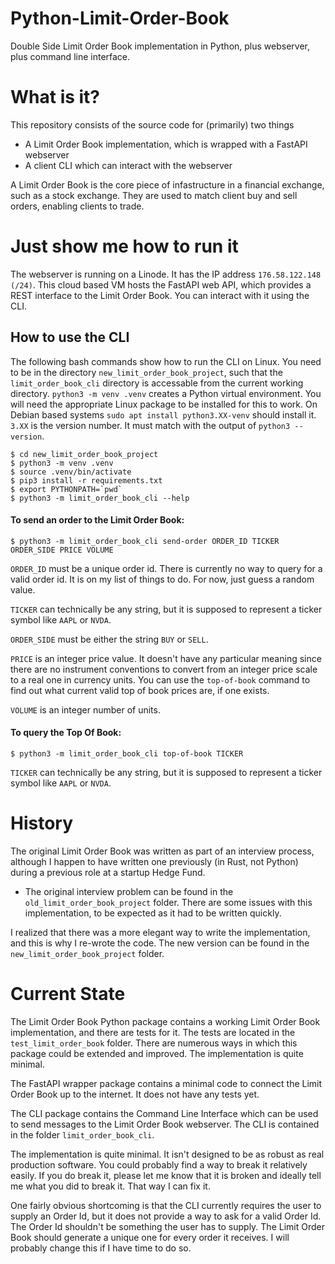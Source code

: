 # Python-Limit-Order-Book

Double Side Limit Order Book implementation in Python, plus webserver, plus command line interface.

# What is it?

This repository consists of the source code for (primarily) two things

- A Limit Order Book implementation, which is wrapped with a FastAPI webserver
- A client CLI which can interact with the webserver

A Limit Order Book is the core piece of infastructure in a financial exchange, such as a stock exchange. They are used to match client buy and sell orders, enabling clients to trade.

# Just show me how to run it

The webserver is running on a Linode. It has the IP address `176.58.122.148 (/24)`. This cloud based VM hosts the FastAPI web API, which provides a REST interface to the Limit Order Book. You can interact with it using the CLI.

## How to use the CLI

The following bash commands show how to run the CLI on Linux. You need to be in the directory `new_limit_order_book_project`, such that the `limit_order_book_cli` directory is accessable from the current working directory. `python3 -m venv .venv` creates a Python virtual environment. You will need the appropriate Linux package to be installed for this to work. On Debian based systems `sudo apt install python3.XX-venv` should install it. `3.XX` is the version number. It must match with the output of `python3 --version`.

```
$ cd new_limit_order_book_project
$ python3 -m venv .venv
$ source .venv/bin/activate
$ pip3 install -r requirements.txt
$ export PYTHONPATH=`pwd`
$ python3 -m limit_order_book_cli --help
```

#### To send an order to the Limit Order Book:

```
$ python3 -m limit_order_book_cli send-order ORDER_ID TICKER ORDER_SIDE PRICE VOLUME
```

`ORDER_ID` must be a unique order id. There is currently no way to query for a valid order id. It is on my list of things to do. For now, just guess a random value.

`TICKER` can technically be any string, but it is supposed to represent a ticker symbol like `AAPL` or `NVDA`.

`ORDER_SIDE` must be either the string `BUY` or `SELL`.

`PRICE` is an integer price value. It doesn't have any particular meaning since there are no instrument conventions to convert from an integer price scale to a real one in currency units. You can use the `top-of-book` command to find out what current valid top of book prices are, if one exists.

`VOLUME` is an integer number of units.

#### To query the Top Of Book:

```
$ python3 -m limit_order_book_cli top-of-book TICKER
```

`TICKER` can technically be any string, but it is supposed to represent a ticker symbol like `AAPL` or `NVDA`.


# History

The original Limit Order Book was written as part of an interview process, although I happen to have written one previously (in Rust, not Python) during a previous role at a startup Hedge Fund.

- The original interview problem can be found in the `old_limit_order_book_project` folder. There are some issues with this implementation, to be expected as it had to be written quickly.

I realized that there was a more elegant way to write the implementation, and this is why I re-wrote the code. The new version can be found in the `new_limit_order_book_project` folder.

# Current State

The Limit Order Book Python package contains a working Limit Order Book implementation, and there are tests for it. The tests are located in the `test_limit_order_book` folder. There are numerous ways in which this package could be extended and improved. The implementation is quite minimal.

The FastAPI wrapper package contains a minimal code to connect the Limit Order Book up to the internet. It does not have any tests yet.

The CLI package contains the Command Line Interface which can be used to send messages to the Limit Order Book webserver. The CLI is contained in the folder `limit_order_book_cli`.

The implementation is quite minimal. It isn't designed to be as robust as real production software. You could probably find a way to break it relatively easily. If you do break it, please let me know that it is broken and ideally tell me what you did to break it. That way I can fix it.

One fairly obvious shortcoming is that the CLI currently requires the user to supply an Order Id, but it does not provide a way to ask for a valid Order Id. The Order Id shouldn't be something the user has to supply. The Limit Order Book should generate a unique one for every order it receives. I will probably change this if I have time to do so.